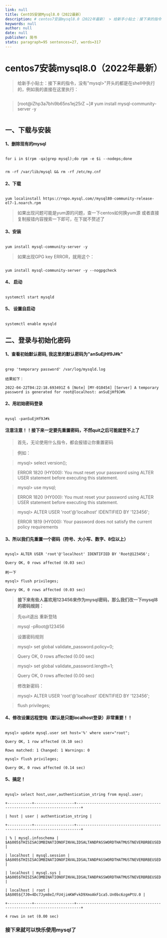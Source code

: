 ```yaml
---
link: null
title: CentOS安装Mysql8.0（2022最新）
description: # centos7安装mysql8.0（2022年最新） > 给新手小贴士：接下来的指令，没有“mysql>”开头的都是在shell中执行的，例如我的直接在这里执行： > >...
keywords: null
author: null
date: null
publisher: 简书
stats: paragraph=95 sentences=27, words=317
---
```

# centos7安装mysql8.0（2022年最新）

> 给新手小贴士：接下来的指令，没有"mysql>"开头的都是在shell中执行的，例如我的直接在这里执行：

> ```shell

> [root@iZhp3a7bhi9b65ns1ej25rZ ~]# yum install mysql-community-server -y

> ```

## 一、下载与安装

#### 1、删除现有的mysql

```shell

for i in $(rpm -qa|grep mysql);do rpm -e $i --nodeps;done

```

```shell

rm -rf /var/lib/mysql && rm -rf /etc/my.cnf

```

#### 2、下载

```shell

yum localinstall https://repo.mysql.com//mysql80-community-release-el7-1.noarch.rpm

```

> 如果出现问题可能是yum源的问题，查一下centos如何换yum源 或者直接复制报错内容搜索一下即可，在下就不赘述了

#### 3、安装

```shell

yum install mysql-community-server -y

```

> 如果出现GPG key ERROR，就用这个：

```shell

yum install mysql-community-server -y --nogpgcheck

```

#### 4、 启动

```shell

systemctl start mysqld

```

#### 5、 设置自启动

```shell

systemctl enable mysqld

```

## 二、登录与初始化密码

#### 1、查看初始默认密码, 我这里的默认密码为"anSuEjHf9J#k"

```shell

grep 'temporary password' /var/log/mysqld.log

结果如下：

2022-04-22T04:22:18.693491Z 6 [Note] [MY-010454] [Server] A temporary password is generated for root@localhost: anSuEjHf9J#k

```

#### 2、用初始密码登录

```

mysql -panSuEjHf9J#k

```

#### 注意注意！！接下来一定要先重置密码，不然quit之后可能就登不上了

> 首先，无论使用什么指令，都会报错让你重置密码

> 例如：

> mysql> select version();

> ERROR 1820 (HY000): You must reset your password using ALTER USER statement before executing this statement.

> mysql> use mysql;

> ERROR 1820 (HY000): You must reset your password using ALTER USER statement before executing this statement.

> mysql> ALTER USER 'root'@'localhost' IDENTIFIED BY '123456';

> ERROR 1819 (HY000): Your password does not satisfy the current policy requirements

#### 3、所以我们先重置一个密码（符号、大小写、数字、8位以上）

```shell

mysql> ALTER USER 'root'@'localhost' IDENTIFIED BY 'Root@123456';

Query OK, 0 rows affected (0.03 sec)

刷一下

mysql> flush privileges;

Query OK, 0 rows affected (0.03 sec)

```

> **接下来有些人喜欢用123456来作为mysql密码，那么我们改一下mysql8的密码规则：**

> 先quit退出 重新登陆

> mysql -pRoot@123456

> 设置密码规则

> mysql> set global validate_password.policy=0;

> Query OK, 0 rows affected (0.00 sec)

> mysql> set global validate_password.length=1;

> Query OK, 0 rows affected (0.00 sec)

> 修改新密码：

> mysql> ALTER USER 'root'@'localhost' IDENTIFIED BY '123456';

> flush privileges;

#### 4、修改设置远程登陆（默认是只能localhost登录）非常重要！！

```shell

mysql> update mysql.user set host='%' where user="root";

Query OK, 1 row affected (0.10 sec)

Rows matched: 1 Changed: 1 Warnings: 0

mysql> flush privileges;

Query OK, 0 rows affected (0.14 sec)

```

#### 5、搞定！

```shell

mysql> select host,user,authentication_string from mysql.user;

+-----------+------------------+------------------------------------------------------------------------+

| host | user | authentication_string |

+-----------+------------------+------------------------------------------------------------------------+

| % | mysql.infoschema | $A$005$THISISACOMBINATIONOFINVALIDSALTANDPASSWORDTHATMUSTNEVERBRBEUSED |

| localhost | mysql.session | $A$005$THISISACOMBINATIONOFINVALIDSALTANDPASSWORDTHATMUSTNEVERBRBEUSED |

| localhost | mysql.sys | $A$005$THISISACOMBINATIONOFINVALIDSALTANDPASSWORDTHATMUSTNEVERBRBEUSED |

| localhost | root | $A$005${7J0=4Dc7Jym8eI/FU4jimKWFvkD9XmoAkF1ca5.Un0bc6zgmPtU.0 |

+-----------+------------------+------------------------------------------------------------------------+

4 rows in set (0.00 sec)

```

### 接下来就可以快乐使用mysql了
